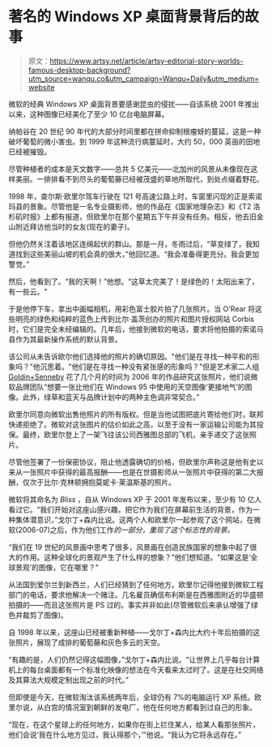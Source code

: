 # 著名的 Windows XP 桌面背景背后的故事

> 原文：<https://www.artsy.net/article/artsy-editorial-story-worlds-famous-desktop-background?utm_source=wanqu.co&utm_campaign=Wanqu+Daily&utm_medium=website>

微软的经典 Windows XP 桌面背景要感谢昆虫的侵扰——自该系统 2001 年推出以来，这种图像已经美化了至少 10 亿台电脑屏幕。

纳帕谷在 20 世纪 90 年代的大部分时间里都在拼命抑制根瘤蚜的蔓延，这是一种破坏葡萄的微小害虫。到 1999 年这种流行病蔓延时，大约 50，000 英亩的田地已经被摧毁。

尽管种植者的成本是天文数字——总共 5 亿美元——北加州的风景从未像现在这样美丽。一排排看不到尽头的葡萄藤已经被茂盛的草地所取代，到处点缀着野花。

1998 年，查尔斯·欧里尔驾车行驶在 121 号高速公路上时，车窗里闪现的正是索诺玛县的景象。尽管他是一名专业摄影师，他的作品在《国家地理杂志》和《T2 洛杉矶时报》上都有报道，但欧里尔在那个星期五下午并没有任务。相反，他去旧金山附近拜访他当时的女友(现在的妻子)。

但他仍然关注着该地区连绵起伏的群山。那是一月，冬雨过后，“草变绿了，我知道找到这些美丽山坡的机会真的很大，”他回忆道。“我会准备得更充分。我会更加警觉。”

然后，他看到了。“我的天啊！”他想。“这草太完美了！是绿色的！太阳出来了，有一些云。"

于是他停下车，拿出中画幅相机，用彩色富士胶片拍了几张照片。当 O'Rear 将这些明亮的绿色和纯粹的蓝色上传到比尔·盖茨创办的照片和图片授权网站 Corbis 时，它们是完全未经编辑的。几年后，他接到微软的电话，要求将他拍摄的索诺马县作为其最新操作系统的默认背景。

该公司从未告诉欧尔他们选择他的照片的确切原因。"他们是在寻找一种平和的形象吗？"他沉思着。"他们是在寻找一种没有紧张感的形象吗？"但是艺术家二人组 [Goldin+Senneby](https://www.artsy.net/artist/goldin-plus-senneby) 花了几个月的时间为 2006 年的作品研究这张照片，他们说微软品牌团队“想要一张比他们在 Windows 95 中使用的天空图像‘更接地气’的图像。此外，绿草和蓝天与品牌计划中的两种主色调非常契合。”

欧里尔同意向微软出售他照片的所有版权。但是当他试图把底片寄给他们时，联邦快递拒绝了。微软对这张图片的估价如此之高，以至于没有一家运输公司能为其投保。最终，欧里尔登上了一架飞往该公司西雅图总部的飞机，亲手递交了这张照片。

尽管他签署了一份保密协议，阻止他透露确切的价格，但欧里尔声称这是他有史以来从一张照片中获得的最高报酬——也是在世摄影师从一张照片中获得的第二大报酬，仅次于比尔·克林顿拥抱莫妮卡·莱温斯基的照片。

微软将其命名为 *Bliss* ，自从 Windows XP 于 2001 年发布以来，至少有 10 亿人看过它。“我们开始对这座山感兴趣，把它作为我们在屏幕前生活的背景，作为一种集体潜意识，”戈尔丁+森内比说。这两个人和欧里尔一起参观了这个网站，在微软(2006-07)之后，作为他们工作*的一部分，重现了这个标志性的背景。*

“我们在 19 世纪的风景画中思考了很多，风景画在创造民族国家的想象中起了很大的作用。这种全球化的景观产生了什么样的想象？”他们想知道。"如果这是‘全球景观’的图像，它在哪里？"

从法国到爱尔兰到新西兰，人们已经猜到了任何地方。欧里尔记得他接到微软工程部门的电话，要求他解决一个赌注。几名雇员确信布利斯是在西雅图附近的华盛顿拍摄的——而且这张照片是 PS 过的。事实并非如此(尽管微软后来承认增强了绿色并裁剪了图像)。

自 1998 年以来，这座山已经被重新种植——戈尔丁+森内比大约十年后拍摄的这张照片，展现了成排的葡萄藤和灰色多云的天空。

“有趣的是，人们仍然记得这幅图像，”戈尔丁+森内比说。“让世界上几乎每台计算机上的每台桌面都有一个标准化映像的想法在今天看来太过时了。这是在社交网络及其算法大规模定制出现之前的时代。”

但即使是今天，在微软淘汰该系统两年后，全球仍有 7%的电脑运行 XP 系统。欧里尔说，从白宫的情况室到朝鲜的发电厂，他在任何地方都看到过自己的形象。

“现在，在这个星球上的任何地方，如果你在街上拦住某人，给某人看那张照片，他们会说‘我在什么地方见过，我认得那个，’”他说。“我认为它将永远存在。”